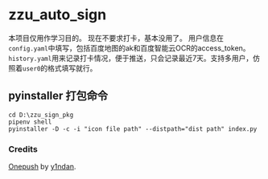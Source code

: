 # zzu_auto_sign
本项目仅用作学习目的。
现在不要求打卡，基本没用了。
用户信息在`config.yaml`中填写，包括百度地图的ak和百度智能云OCR的access_token。`history.yaml`用来记录打卡情况，便于推送，只会记录最近7天。支持多用户，仿照着`user0`的格式填写就行。

## pyinstaller 打包命令
``` shell
cd D:\zzu_sign_pkg
pipenv shell
pyinstaller -D -c -i "icon file path" --distpath="dist path" index.py
```

### Credits
[Onepush](https://github.com/y1ndan/onepush) by [y1ndan](https://github.com/y1ndan).
